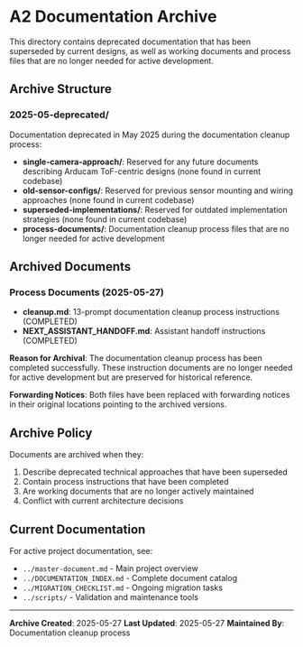 # A2 Documentation Archive

This directory contains deprecated documentation that has been superseded by current designs, as well as working documents and process files that are no longer needed for active development.

## Archive Structure

### 2025-05-deprecated/
Documentation deprecated in May 2025 during the documentation cleanup process:

- **single-camera-approach/**: Reserved for any future documents describing Arducam ToF-centric designs (none found in current codebase)
- **old-sensor-configs/**: Reserved for previous sensor mounting and wiring approaches (none found in current codebase)
- **superseded-implementations/**: Reserved for outdated implementation strategies (none found in current codebase)
- **process-documents/**: Documentation cleanup process files that are no longer needed for active development

## Archived Documents

### Process Documents (2025-05-27)
- **cleanup.md**: 13-prompt documentation cleanup process instructions (COMPLETED)
- **NEXT_ASSISTANT_HANDOFF.md**: Assistant handoff instructions (COMPLETED)

**Reason for Archival**: The documentation cleanup process has been completed successfully. These instruction documents are no longer needed for active development but are preserved for historical reference.

**Forwarding Notices**: Both files have been replaced with forwarding notices in their original locations pointing to the archived versions.

## Archive Policy

Documents are archived when they:
1. Describe deprecated technical approaches that have been superseded
2. Contain process instructions that have been completed
3. Are working documents that are no longer actively maintained
4. Conflict with current architecture decisions

## Current Documentation

For active project documentation, see:
- `../master-document.md` - Main project overview
- `../DOCUMENTATION_INDEX.md` - Complete document catalog
- `../MIGRATION_CHECKLIST.md` - Ongoing migration tasks
- `../scripts/` - Validation and maintenance tools

---
**Archive Created**: 2025-05-27
**Last Updated**: 2025-05-27
**Maintained By**: Documentation cleanup process
